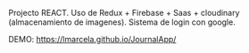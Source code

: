 Projecto REACT. 
Uso de Redux + Firebase + Saas + cloudinary (almacenamiento de imagenes). 
Sistema de login con google. 

DEMO: https://lmarcela.github.io/JournalApp/